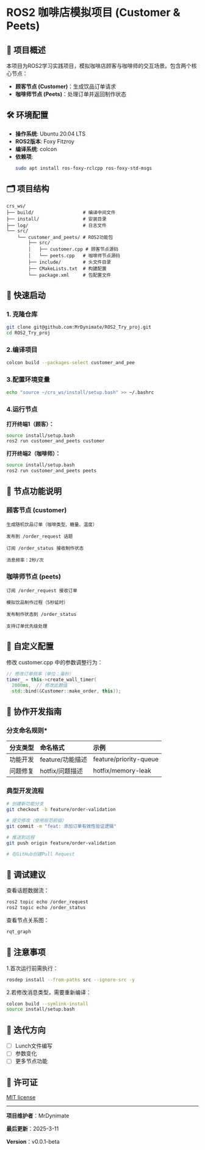 # ROS2 咖啡店模拟项目 (Customer & Peets)

## 📖 项目概述
本项目为ROS2学习实践项目，模拟咖啡店顾客与咖啡师的交互场景。包含两个核心节点：
- **顾客节点 (Customer)**：生成饮品订单请求
- **咖啡师节点 (Peets)**：处理订单并返回制作状态

## 🛠️ 环境配置
- **操作系统**: Ubuntu 20.04 LTS
- **ROS2版本**: Foxy Fitzroy
- **编译系统**: colcon
- **依赖项**: 
  ```bash
  sudo apt install ros-foxy-rclcpp ros-foxy-std-msgs

## 🗂️ 项目结构
```text
crs_ws/
├── build/                  # 编译中间文件
├── install/                # 安装目录
├── log/                    # 日志文件
└── src/
    └── customer_and_peets/ # ROS2功能包
        ├── src/
        │   ├── customer.cpp # 顾客节点源码
        │   └── peets.cpp   # 咖啡师节点源码
        ├── include/        # 头文件目录
        ├── CMakeLists.txt  # 构建配置
        └── package.xml     # 包配置文件
```

## 🚀 快速启动
### 1. 克隆仓库
```bash
git clone git@github.com:MrDynimate/ROS2_Try_proj.git
cd ROS2_Try_proj
```

### 2.编译项目
```bash
colcon build --packages-select customer_and_pee
```

### 3.配置环境变量
```bash
echo "source ~/crs_ws/install/setup.bash" >> ~/.bashrc
```

### 4.运行节点
**打开终端1（顾客）：**
```bash
source install/setup.bash
ros2 run customer_and_peets customer
```
**打开终端2（咖啡师）：**
```bash
source install/setup.bash
ros2 run customer_and_peets peets
```
## 📝 节点功能说明
### 顾客节点 (customer)

    生成随机饮品订单（咖啡类型、糖量、温度）

    发布到 /order_request 话题

    订阅 /order_status 接收制作状态

    消息频率：2秒/次

### 咖啡师节点 (peets)

    订阅 /order_request 接收订单

    模拟饮品制作过程（5秒延时）

    发布制作状态到 /order_status

    支持订单优先级处理
## 🔧 自定义配置
修改 customer.cpp 中的参数调整行为：
```cpp
// 修改订单频率（单位：毫秒）
timer_ = this->create_wall_timer(
  2000ms,  // 修改此数值
  std::bind(&Customer::make_order, this));
```

## 🤝 协作开发指南
### 分支命名规则*
| 分支类型 | 命名格式         | 示例                   |
| :------ | :------------- | :--------------------- |
| 功能开发 | feature/功能描述 | feature/priority-queue |
| 问题修复	| hotfix/问题描述 | hotfix/memory-leak     |

### 典型开发流程
```bash
# 创建新功能分支
git checkout -b feature/order-validation

# 提交修改（使用规范前缀）
git commit -m "feat: 添加订单有效性验证逻辑"

# 推送到远程
git push origin feature/order-validation

# 在GitHub创建Pull Request
```

## 🧪 调试建议
查看话题数据流：
```bash
ros2 topic echo /order_request
ros2 topic echo /order_status
```
查看节点关系图：
```bash
rqt_graph
```

## 📌 注意事项
1.首次运行前需执行：
```bash
rosdep install --from-paths src --ignore-src -y
```
2.若修改消息类型，需要重新编译：
```bash
colcon build --symlink-install
source install/setup.bash
```
## 🧩 迭代方向
- [ ] Lunch文件编写
- [ ] 参数变化
- [ ] 更多节点功能

## 📜 许可证
[MIT license](https://www.mit-license.org/)

---
__项目维护者__：MrDynimate

__最后更新__：2025-3-11

__Version__：v0.0.1-beta








